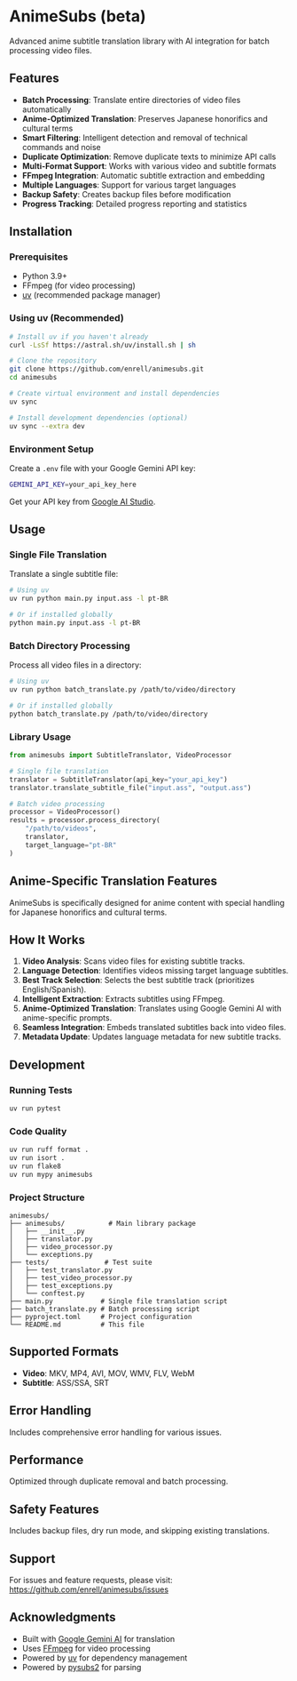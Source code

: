 # AnimeSubs (beta)

Advanced anime subtitle translation library with AI integration for batch processing video files.

## Features

- **Batch Processing**: Translate entire directories of video files automatically
- **Anime-Optimized Translation**: Preserves Japanese honorifics and cultural terms
- **Smart Filtering**: Intelligent detection and removal of technical commands and noise
- **Duplicate Optimization**: Remove duplicate texts to minimize API calls
- **Multi-Format Support**: Works with various video and subtitle formats
- **FFmpeg Integration**: Automatic subtitle extraction and embedding
- **Multiple Languages**: Support for various target languages
- **Backup Safety**: Creates backup files before modification
- **Progress Tracking**: Detailed progress reporting and statistics

## Installation

### Prerequisites

- Python 3.9+
- FFmpeg (for video processing)
- [uv](https://docs.astral.sh/uv/) (recommended package manager)

### Using uv (Recommended)

```bash
# Install uv if you haven't already
curl -LsSf https://astral.sh/uv/install.sh | sh

# Clone the repository
git clone https://github.com/enrell/animesubs.git
cd animesubs

# Create virtual environment and install dependencies
uv sync

# Install development dependencies (optional)
uv sync --extra dev
```
### Environment Setup

Create a `.env` file with your Google Gemini API key:

```bash
GEMINI_API_KEY=your_api_key_here
```

Get your API key from [Google AI Studio](https://makersuite.google.com/app/apikey).

## Usage

### Single File Translation

Translate a single subtitle file:

```bash
# Using uv
uv run python main.py input.ass -l pt-BR

# Or if installed globally
python main.py input.ass -l pt-BR
```

### Batch Directory Processing

Process all video files in a directory:

```bash
# Using uv
uv run python batch_translate.py /path/to/video/directory

# Or if installed globally
python batch_translate.py /path/to/video/directory
```

### Library Usage

```python
from animesubs import SubtitleTranslator, VideoProcessor

# Single file translation
translator = SubtitleTranslator(api_key="your_api_key")
translator.translate_subtitle_file("input.ass", "output.ass")

# Batch video processing
processor = VideoProcessor()
results = processor.process_directory(
    "/path/to/videos", 
    translator, 
    target_language="pt-BR"
)
```

## Anime-Specific Translation Features

AnimeSubs is specifically designed for anime content with special handling for Japanese honorifics and cultural terms.

## How It Works

1.  **Video Analysis**: Scans video files for existing subtitle tracks.
2.  **Language Detection**: Identifies videos missing target language subtitles.
3.  **Best Track Selection**: Selects the best subtitle track (prioritizes English/Spanish).
4.  **Intelligent Extraction**: Extracts subtitles using FFmpeg.
5.  **Anime-Optimized Translation**: Translates using Google Gemini AI with anime-specific prompts.
6.  **Seamless Integration**: Embeds translated subtitles back into video files.
7.  **Metadata Update**: Updates language metadata for new subtitle tracks.

## Development

### Running Tests

```bash
uv run pytest
```

### Code Quality

```bash
uv run ruff format .
uv run isort .
uv run flake8
uv run mypy animesubs
```

### Project Structure

```
animesubs/
├── animesubs/           # Main library package
│   ├── __init__.py
│   ├── translator.py
│   ├── video_processor.py
│   └── exceptions.py
├── tests/              # Test suite
│   ├── test_translator.py
│   ├── test_video_processor.py
│   ├── test_exceptions.py
│   └── conftest.py
├── main.py            # Single file translation script
├── batch_translate.py # Batch processing script
├── pyproject.toml     # Project configuration
└── README.md          # This file
```

## Supported Formats

- **Video**: MKV, MP4, AVI, MOV, WMV, FLV, WebM
- **Subtitle**: ASS/SSA, SRT

## Error Handling

Includes comprehensive error handling for various issues.

## Performance

Optimized through duplicate removal and batch processing.

## Safety Features

Includes backup files, dry run mode, and skipping existing translations.

## Support

For issues and feature requests, please visit:
https://github.com/enrell/animesubs/issues

## Acknowledgments

- Built with [Google Gemini AI](https://ai.google.dev/) for translation
- Uses [FFmpeg](https://ffmpeg.org/) for video processing
- Powered by [uv](https://docs.astral.sh/uv/) for dependency management
- Powered by [pysubs2](https://github.com/tkarabela/pysubs2) for parsing
